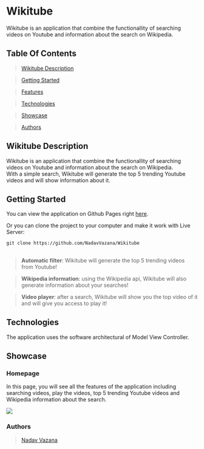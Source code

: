 # Wikitube

Wikitube is an application that combine the functionallity of searching videos on Youtube and information about the search on Wikipedia.

## Table Of Contents

> [Wikitube Description](#desc)

>[Getting Started](#start)

>[Features](#features)

>[Technologies](#tech)

>[Showcase](#showcase)

>[Authors](#authors)

## <a id="desc" /> Wikitube Description

Wikitube is an application that combine the functionallity of searching videos on Youtube and information about the search on Wikipedia. <br /> With a simple search, Wikitube will generate the top 5 trending Youtube videos and will show information about it.

## <a id="start" /> Getting Started

You can view the application on Github Pages right [here](https://nadavvazana.github.io/Wikitube/).

Or you can clone the project to your computer and make it work with Live Server:

```
git clone https://github.com/NadavVazana/Wikitube
```

## <a id="features" />

> **Automatic filter**: Wikitube will generate the top 5 trending videos from Youtube!

> **Wikipedia information**: using the Wikipedia api, Wikitube will also generate information about your searches!

> **Video player**: after a search, Wikitube will show you the top video of it and will give you access to play it!

## <a id="tech" /> Technologies

The application uses the software architectural of Model View Controller.

## <a id="showcase" /> Showcase

### Homepage

In this page, you will see all the features of the application including searching videos, play the videos, top 5 trending Youtube videos and Wikipedia information about the search.

<img src="https://res.cloudinary.com/ds8xkm0ue/image/upload/v1667164639/Untitled_geg8gj.png" />

### Authors

> [Nadav Vazana](https://github.com/NadavVazana)
